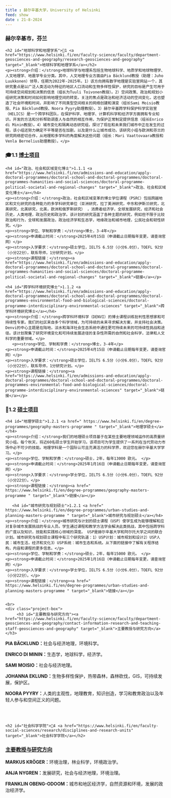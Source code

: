 ```yaml
---
title : 赫尔辛基大学，University of Helsinki
feed: show
date : 21-8-2024
---
```


<html lang="zh">
<head>
    <meta charset="UTF-8">
    <title>赫尔辛基大学，University of Helsinki</title>
    <link rel="stylesheet" href="/assets/css/CSS.css">
</head>
<body>
    <h3>赫尔辛基市，芬兰</h3>

    <h2 id="地球科学和地理学系">🏫1 <a href="https://www.helsinki.fi/en/faculty-science/faculty/department-geosciences-and-geography/research-geosciences-and-geography" target="_blank">地球科学和地理学系</a></h2>
    <p><strong>介绍：</strong>地球科学与地理系包括生物地球科学、地质学和地球物理学、人文地理学、地震学专业分类。其中，人文地理专业方面由Pia Bäcklund教授（助理：Juho Luukkonen）领导，任期为2022年-2025年。1）该方向拥有数字地理是实验室网站一个，其研究重点是以广泛人类活动为特征的地区人口流动和生物多样性保护，研究的目标是产生可用于可持续空间规划和决策的信息（组长为Tuuli Toivonen教授）。2）空间政策、政治和规划小组研究决策和时间如何影响地理空间的转变。关注的焦点是政治和经济活动的空间变化，这也塑造了社会环境和时间，并影响了不同类型空间相关的网络创建和演变（组长Sami Moisio教授、Pia Bäcklund教授、Noora Pyyry助理教授）。3）赫尔辛基跨学科保护科学实验室（HELICS）是一个跨学科团队，在保护科学、地理学、计算机科学和经济学方面拥有专业知识。开发的方法和分析帮助调查人与自然的相互作用，为保护正常制定提供信息（组长Enrico di Minin教授）。4）城市变化和隔离动态研究组，探讨了现在和未来我们城市中正在发生的过程。该小组还努力确定不平等是否在加剧，以及是什么让城市成功，该研究小组与欧洲和芬兰的研究网络密切合作，从地理和多学科的角度解决这些问题（组长：Mari Vaattovaara教授和Venla Bernelius助理教授）。</p>

<h3 id="博士项目">🎓1.1 <a href=" https://www.helsinki.fi/en/admissions-and-education/apply-doctoral-programmes/doctoral-school-and-doctoral-programmes/doctoral-programmes-humanities-and-social-sciences/doctoral-programme-political-societal-and-regional-changes" target="_blank">博士项目</a></h3>

    <h4 id="政治、社会和区域变化博士">1.1.1 <a href="https://www.helsinki.fi/en/admissions-and-education/apply-doctoral-programmes/doctoral-school-and-doctoral-programmes/doctoral-programmes-humanities-and-social-sciences/doctoral-programme-political-societal-and-regional-changes" target="_blank">政治、社会和区域变化博士</a></h4>
    <p><strong>介绍：</strong>政治，社会和区域变革的博士学位课程（PSRC）包括跨越地区和文化研究的各种能力的多学科研究单位（亚洲研究，拉丁美洲研究，中东和伊斯兰研究，北美研究，北美研究，北美，欧洲和俄罗斯研究） ，消费者经济学，全球发展研究，经济和社会历史，人类地理，政治历史和政治学。该计划的研究涵盖了各种主题的研究，例如但不限于比较政治和行为，全球和发展政治，政治经济学和生态学，地缘政治和城市地理，公民社会和韧性研究。</p>
    <p><strong>学位、学制和学费：</strong>博士，3-4年</p>
    <p><strong>申请截止时间：</strong>2025年4月15日（申请截止日期每年变更，请查询官网）</p>
    <p><strong>入学要求：</strong>硕士学位，IELTS 6.5分（小分6.0分），TOEFL 92分（小分22分），联系导师，1分研究计划。</p>
    <p><strong>课程链接：</strong><a href="https://www.helsinki.fi/en/admissions-and-education/apply-doctoral-programmes/doctoral-school-and-doctoral-programmes/doctoral-programmes-humanities-and-social-sciences/doctoral-programme-political-societal-and-regional-changes" target="_blank">链接</a></p>

    <h4 id="跨学科环境研究博士">1.1.2 <a href="https://www.helsinki.fi/en/admissions-and-education/apply-doctoral-programmes/doctoral-school-and-doctoral-programmes/doctoral-programmes-environmental-food-and-biological-sciences/doctoral-programme-interdisciplinary-environmental-sciences" target="_blank">跨学科环境研究博士</a></h4>
    <p><strong>介绍：</strong>跨学科环境科学（DENVI）的博士课程训练批判性思想家和可持续性专家。我们的社区来自多个科学领域，为可持续的未来寻求解决方案，并支持社会决策。Denvi的中心主题是在陆地，淡水和海洋社会生态系统中通往更可持续未来的可持续性挑战和途径。该计划聚集了研究环境变化和可持续发展途径的复杂性所需的自然和社会科学，法律和人文科学的重要领域。</p>
       <p><strong>学位、学制和学费：</strong>博士，3-4年</p>
    <p><strong>申请截止时间：</strong>2025年4月15日（申请截止日期每年变更，请查询官网）</p>
    <p><strong>入学要求：</strong>硕士学位，IELTS 6.5分（小分6.0分），TOEFL 92分（小分22分），联系导师，1分研究计划。</p>
    <p><strong>课程链接：</strong><a href="https://www.helsinki.fi/en/admissions-and-education/apply-doctoral-programmes/doctoral-school-and-doctoral-programmes/doctoral-programmes-environmental-food-and-biological-sciences/doctoral-programme-interdisciplinary-environmental-sciences" target="_blank">链接</a></p>


<h3 id="硕士项目">📖1.2 <a href=" https://www.helsinki.fi/en/faculty-science/faculty/department-geosciences-and-geography/studies-geosciences-and-geography#master-s-degree " target="_blank">硕士项目</a></h3>

    <h4 id="地理学硕士">1.2.1 <a href=" https://www.helsinki.fi/en/degree-programmes/geography-masters-programme " target="_blank">地理学硕士</a></h4>
    <p><strong>介绍：</strong>我们的地理硕士项目基于在某些主要地理领域运作的高质量研究小组。每个秋天，将近60名硕士学生开始学习。该项目可为学生提供了一系列在当代劳动力市场中必不可少的技能。地理学科是一个国际认可且充满活力的科学界，欢迎您在赫尔辛基大学学习。</p>
    <p><strong>学位、学制和学费：</strong>硕士，2年，每年13000 欧元。 </p>
    <p><strong>申请截止时间：</strong>2025年1月16日（申请截止日期每年变更，请查询官网）</p>
    <p><strong>入学要求：</strong>学士学位，IELTS 6.5分（小分6.0分），TOEFL 92分（小分22分）。</p>
    <p><strong>课程链接：</strong><a href=" https://www.helsinki.fi/en/degree-programmes/geography-masters-programme " target="_blank">链接</a></p>

       <h4 id="城市研究与规划硕士">1.2.1 <a href=" https://www.helsinki.fi/en/degree-programmes/urban-studies-and-planning-masters-programme " target="_blank">城市研究与规划硕士</a></h4>
    <p><strong>介绍：</strong>城市研究与计划的硕士课程（USP）使学生成为能够理解和应对复杂城市发展挑战的专业人员。学生通过课程和教学方法学会解决此类挑战，其中包括跨学科的广度以及知识，技能和实践核心领域的深度。 USP是赫尔辛基大学和阿尔托大学之间的联合计划。城市研究与规划硕士课程中有三个研究轨道：1）USP计划：城市规划和设计2）USP人民：城市生活，经济和文化3）USP系统：城市生态和系统。从下面的链接中了解有关程序结构，内容和课程的更多信息。</p>
    <p><strong>学位、学制和学费：</strong>硕士，2年，每年15000 欧元。 </p>
    <p><strong>申请截止时间：</strong>2025年1月16日（申请截止日期每年变更，请查询官网）</p>
    <p><strong>入学要求：</strong>学士学位，IELTS 6.5分（小分6.0分），TOEFL 92分（小分22分）。</p>
    <p><strong>课程链接：</strong><a href=" https://www.helsinki.fi/en/degree-programmes/urban-studies-and-planning-masters-programme " target="_blank">链接</a></p>

   
    <br>
    <div class="project-box">
         <h3 id="主要教授与研究方向"><a href="https://www.helsinki.fi/en/faculty-science/faculty/department-geosciences-and-geography/contact-information-research-and-teaching-staff-geosciences-and-geography" target="_blank">主要教授与研究方向</a></h3>
<p><strong>PIA BÄCKLUND：</strong>社会与经济地理，环境科学。</p>
        <p><strong>ENRICO DI MININ：</strong>生态学，地球科学，经济学。</p>
        <p><strong>SAMI MOISIO：</strong>社会与经济地理。</p>
<p><strong>JOHANNA EKLUND：</strong>生物多样性保护，热带森林，森林砍伐，GIS，可持续发展，保护区。</p>
        <p><strong>NOORA PYYRY：</strong>人类的主观性，地理教育，知识创造，学习和教育政治以及年轻人参与和空间正义的问题。</p>
        </div>
    <br>
    <br>

    <h2 id="社会科学学院">🏫4 <a href="https://www.helsinki.fi/en/faculty-social-sciences/research/disciplines-and-research-units" target="_blank">社会科学学院</a></h2>

<div class="project-box">
         <h3 id="主要教授与研究方向"><a href="https://www.helsinki.fi/en/faculty-social-sciences/research/disciplines-and-research-units" target="_blank">主要教授与研究方向</a></h3>
<p><strong>MARKUS KRÖGER：</strong>环境治理，林业科学，环境政治学。</p>
        <p><strong>ANJA NYGREN：</strong>发展研究，社会与经济地理，环境治理。</p>
        <p><strong>FRANKLIN OBENG-ODOOM：</strong>城市和地区经济学，自然资源和环境，发展的政治经济学。</p>
 </div>

</body>
</html>

